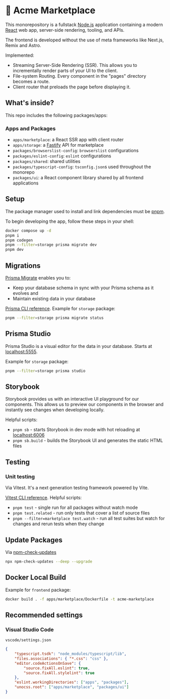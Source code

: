 # 🛒 Acme Marketplace

This monorepository is a fullstack [Node.js](https://nodejs.org/about) application containing a modern [React](https://react.dev/) web app, server-side rendering, tooling, and APIs.

The frontend is developed without the use of meta frameworks like Next.js, Remix and Astro.

Implemented:
- Streaming Server-Side Rendering (SSR). This allows you to incrementally render parts of your UI to the client.
- File-system Routing. Every component in the "pages" directory becomes a route.
- Client router that preloads the page before displaying it.

## What's inside?

This repo includes the following packages/apps:

### Apps and Packages

- `apps/marketplace`: a React SSR app with client router
- `apps/storage`: a [Fastify](https://fastify.dev/) API for marketplace
- `packages/browserslist-config`: `browserslist` configurations
- `packages/eslint-config`: `eslint` configurations
- `packages/shared`: shared utilities
- `packages/typescript-config`: `tsconfig.json`s used throughout the monorepo
- `packages/ui`: a React component library shared by all frontend applications

## Setup

The package manager used to install and link dependencies must be [pnpm](https://pnpm.io).

To begin developing the app, follow these steps in your shell:

```sh
docker compose up -d
pnpm i
pnpm codegen
pnpm --filter=storage prisma migrate dev
pnpm dev
```

## Migrations

[Prisma Migrate](https://www.prisma.io/docs/orm/prisma-migrate) enables you to:
- Keep your database schema in sync with your Prisma schema as it evolves and
- Maintain existing data in your database

[Prisma CLI reference](https://www.prisma.io/docs/reference/api-reference/command-reference#prisma-migrate). Example for `storage` package:

```sh
pnpm --filter=storage prisma migrate status
```

## Prisma Studio

Prisma Studio is a visual editor for the data in your database.
Starts at [localhost:5555](http://localhost:5555/).

 Example for `storage` package:

```sh
pnpm --filter=storage prisma studio
```

## Storybook

Storybook provides us with an interactive UI playground for our components. This allows us to preview our components in the browser and instantly see changes when developing locally.

Helpful scripts:
- `pnpm sb` - starts Storybook in dev mode with hot reloading at [localhost:6006](http://localhost:6006/)
- `pnpm sb.build` - builds the Storybook UI and generates the static HTML files

## Testing

### Unit testing
Via Vitest. It's a next generation testing framework powered by Vite.

[Vitest CLI reference](https://vitest.dev/guide/cli.html).
Helpful scripts:
- `pnpm test` - single run for all packages without watch mode
- `pnpm test.related` - run only tests that cover a list of source files
- `pnpm --filter=marketplace test.watch` - run all test suites but watch for changes and rerun tests when they change

## Update Packages

Via [npm-check-updates](https://www.npmjs.com/package/npm-check-updates)

```sh
npx npm-check-updates --deep --upgrade
```

## Docker Local Build
Example for `frontend` package:
```sh
docker build . -f apps/marketplace/Dockerfile -t acme-marketplace
```

## Recommended settings

### Visual Studio Code

`vscode/settings.json`

```json
{
	"typescript.tsdk": "node_modules/typescript/lib",
	"files.associations": { "*.css": "css" },
	"editor.codeActionsOnSave": {
		"source.fixAll.eslint": true,
		"source.fixAll.stylelint": true
	},
	"eslint.workingDirectories": ["apps", "packages"],
	"unocss.root": ["apps/marketplace", "packages/ui"]
}
```
